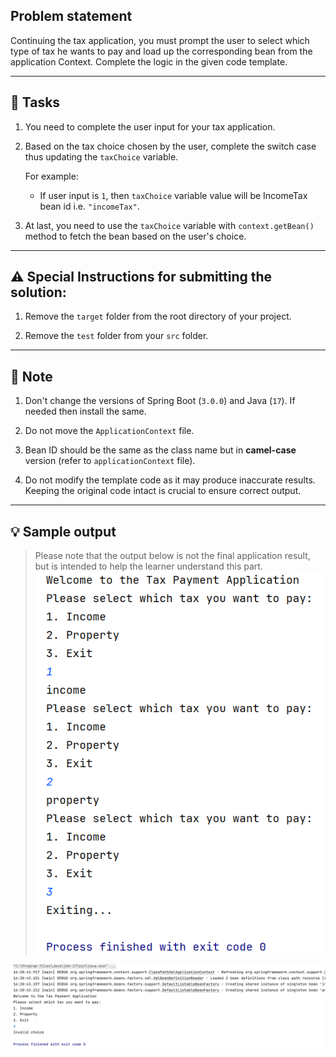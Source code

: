 ## Problem statement

Continuing the tax application, you must prompt the user to select which type of tax he wants to pay and load up the corresponding bean from the application Context. Complete the logic in the given code template.

---

## 🧪 Tasks

1. You need to complete the user input for your tax application.

2. Based on the tax choice chosen by the user, complete the switch case thus updating the `taxChoice` variable.

   For example:

    - If user input is `1`, then `taxChoice` variable value will be IncomeTax bean id i.e. `"incomeTax"`.

3. At last, you need to use the `taxChoice` variable with `context.getBean()` method to fetch the bean based on the user's choice.

---

## ⚠️ Special Instructions for submitting the solution:

1. Remove the `target` folder from the root directory of your project.

2. Remove the `test` folder from your `src` folder.

---

## 📝 Note

1. Don't change the versions of Spring Boot (`3.0.0`) and Java (`17`). If needed then install the same.

2. Do not move the `ApplicationContext` file.

3. Bean ID should be the same as the class name but in **camel-case** version (refer to `applicationContext` file).

4. Do not modify the template code as it may produce inaccurate results. Keeping the original code intact is crucial to ensure correct output.

---

## 💡 Sample output

> Please note that the output below is not the final application result, but is intended to help the learner understand this part.
![img.png](img.png)
> 
![img_1.png](img_1.png)
